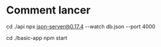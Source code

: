 # Comment lancer

cd ./api
npx json-server@0.17.4 --watch db.json --port 4000

cd ./basic-app
npm start
